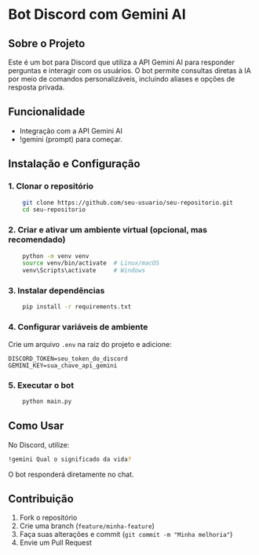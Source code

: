 # Bot Discord com Gemini AI

## Sobre o Projeto
Este é um bot para Discord que utiliza a API Gemini AI para responder perguntas e interagir com os usuários. O bot permite consultas diretas à IA por meio de comandos personalizáveis, incluindo aliases e opções de resposta privada.

## Funcionalidade
- Integração com a API Gemini AI
- !gemini (prompt) para começar.

## Instalação e Configuração
### 1. Clonar o repositório
```bash
    git clone https://github.com/seu-usuario/seu-repositorio.git
    cd seu-repositorio
```

### 2. Criar e ativar um ambiente virtual (opcional, mas recomendado)
```bash
    python -m venv venv
    source venv/bin/activate  # Linux/macOS
    venv\Scripts\activate     # Windows
```

### 3. Instalar dependências
```bash
    pip install -r requirements.txt
```

### 4. Configurar variáveis de ambiente
Crie um arquivo `.env` na raiz do projeto e adicione:
```
DISCORD_TOKEN=seu_token_do_discord
GEMINI_KEY=sua_chave_api_gemini
```

### 5. Executar o bot
```bash
    python main.py
```

## Como Usar
No Discord, utilize:
```bash
!gemini Qual o significado da vida?
```
O bot responderá diretamente no chat.

## Contribuição
1. Fork o repositório
2. Crie uma branch (`feature/minha-feature`)
3. Faça suas alterações e commit (`git commit -m "Minha melhoria"`)
4. Envie um Pull Request

